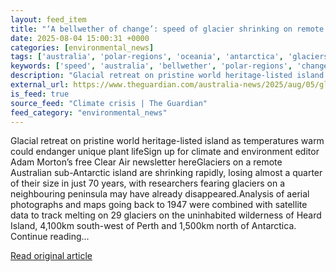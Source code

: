 ```yaml
---
layout: feed_item
title: "‘A bellwether of change’: speed of glacier shrinking on remote Heard Island sounds alarm"
date: 2025-08-04 15:00:31 +0000
categories: [environmental_news]
tags: ['australia', 'polar-regions', 'oceania', 'antarctica', 'glaciers', 'arctic', 'ice-loss']
keywords: ['speed', 'australia', 'bellwether', 'polar-regions', 'change', 'antarctica', 'glaciers', 'oceania']
description: "Glacial retreat on pristine world heritage-listed island as temperatures warm could endanger unique plant lifeSign up for climate and environment editor Adam..."
external_url: https://www.theguardian.com/australia-news/2025/aug/05/glacier-shrinking-australia-remote-heard-island-sounds-alarm
is_feed: true
source_feed: "Climate crisis | The Guardian"
feed_category: "environmental_news"
---
```


Glacial retreat on pristine world heritage-listed island as temperatures warm could endanger unique plant lifeSign up for climate and environment editor Adam Morton’s free Clear Air newsletter hereGlaciers on a remote Australian sub-Antarctic island are shrinking rapidly, losing almost a quarter of their size in just 70 years, with researchers fearing glaciers on a neighbouring peninsula may have already disappeared.Analysis of aerial photographs and maps going back to 1947 were combined with satellite data to track melting on 29 glaciers on the uninhabited wilderness of Heard Island, 4,100km south-west of Perth and 1,500km north of Antarctica. Continue reading...

[Read original article](https://www.theguardian.com/australia-news/2025/aug/05/glacier-shrinking-australia-remote-heard-island-sounds-alarm)
